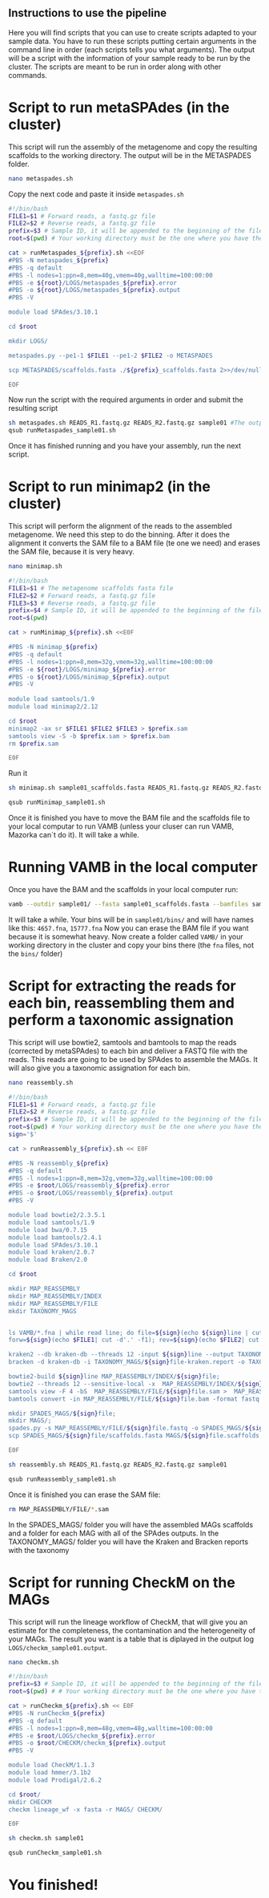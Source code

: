 
## Instructions to use the pipeline
Here you will find scripts that you can use to create scripts adapted to your sample data. You have to run these scripts putting certain arguments in the command line in order (each scripts tells you what arguments). The output will be a script with the information of your sample ready to be run by the cluster. The scripts are meant to be run in order along with other commands.


# Script to run metaSPAdes (in the cluster)
This script will run the assembly of the metagenome and copy the resulting scaffolds to the working directory. The output will be in the METASPADES folder.
```bash
nano metaspades.sh 
```
Copy the next code and paste it inside `metaspades.sh`
```bash
#!/bin/bash
FILE1=$1 # Forward reads, a fastq.gz file
FILE2=$2 # Reverse reads, a fastq.gz file
prefix=$3 # Sample ID, it will be appended to the beginning of the files
root=$(pwd) # Your working directory must be the one where you have the required files and you want the output folders to be created  

cat > runMetaspades_${prefix}.sh <<EOF
#PBS -N metaspades_${prefix}
#PBS -q default
#PBS -l nodes=1:ppn=8,mem=40g,vmem=40g,walltime=100:00:00
#PBS -e ${root}/LOGS/metaspades_${prefix}.error
#PBS -o ${root}/LOGS/metaspades_${prefix}.output
#PBS -V

module load SPAdes/3.10.1

cd $root

mkdir LOGS/

metaspades.py --pe1-1 $FILE1 --pe1-2 $FILE2 -o METASPADES

scp METASPADES/scaffolds.fasta ./${prefix}_scaffolds.fasta 2>>/dev/null 

EOF
```
Now run the script with the required arguments in order and submit the resulting script
```bash
sh metaspades.sh READS_R1.fastq.gz READS_R2.fastq.gz sample01 #The output is the runMetaspades_sample01.sh
qsub runMetaspades_sample01.sh
```
Once it has finished running and you have your assembly, run the next script.

# Script to run minimap2 (in the cluster)
This script will perform the alignment of the reads to the assembled metagenome. We need this step to do the binning. After it does the alignment it converts the SAM file to a BAM file (te one we need) and erases the SAM file, because it is very heavy. 
```bash
nano minimap.sh
```
```bash
#!/bin/bash
FILE1=$1 # The metagenome scaffolds fasta file
FILE2=$2 # Forward reads, a fastq.gz file
FILE3=$3 # Reverse reads, a fastq.gz file
prefix=$4 # Sample ID, it will be appended to the beginning of the files
root=$(pwd) 

cat > runMinimap_${prefix}.sh <<E0F

#PBS -N minimap_${prefix}
#PBS -q default
#PBS -l nodes=1:ppn=8,mem=32g,vmem=32g,walltime=100:00:00
#PBS -e ${root}/LOGS/minimap_${prefix}.error
#PBS -o ${root}/LOGS/minimap_${prefix}.output
#PBS -V
 
module load samtools/1.9
module load minimap2/2.12 

cd $root
minimap2 -ax sr $FILE1 $FILE2 $FILE3 > $prefix.sam 
samtools view -S -b $prefix.sam > $prefix.bam
rm $prefix.sam

E0F
```
Run it

```bash
sh minimap.sh sample01_scaffolds.fasta READS_R1.fastq.gz READS_R2.fastq.gz sample01
```
```bash
qsub runMinimap_sample01.sh
```
Once it is finished you have to move the BAM file and the scaffolds file to your local computar to run VAMB (unless your cluser can run VAMB, Mazorka can´t do it). It will take a while. 

# Running VAMB in the local computer
Once you have the BAM and the scaffolds in your local computer run:

```bash
vamb --outdir sample01/ --fasta sample01_scaffolds.fasta --bamfiles sample01.bam --minfasta 200000
```
It will take a while.
Your bins will be in `sample01/bins/` and will have names like this: `4657.fna`, `15777.fna`
Now you can erase the BAM file if you want because it is somewhat heavy.
Now create a folder called `VAMB/` in your working directory in the cluster and copy your bins there (the `fna` files, not the `bins/` folder)

# Script for extracting the reads for each bin, reassembling them and perform a taxonomic assignation
This script will use bowtie2, samtools and bamtools to map the reads (corrected by metaSPAdes) to each bin and deliver a FASTQ file with the reads. This reads are going to be used by SPAdes to assemble the MAGs. It will also give you a taxonomic assignation for each bin. 

```bash
nano reassembly.sh
```
```bash
#!/bin/bash
FILE1=$1 # Forward reads, a fastq.gz file
FILE2=$2 # Reverse reads, a fastq.gz file
prefix=$3 # Sample ID, it will be appended to the beginning of the files
root=$(pwd) # Your working directory must be the one where you have the required files and you want the output folders to be created 
sign='$'    

cat > runReassembly_${prefix}.sh << E0F 

#PBS -N reassembly_${prefix}
#PBS -q default
#PBS -l nodes=1:ppn=8,mem=32g,vmem=32g,walltime=100:00:00
#PBS -e $root/LOGS/reassembly_${prefix}.error
#PBS -o $root/LOGS/reassembly_${prefix}.output
#PBS -V

module load bowtie2/2.3.5.1
module load samtools/1.9
module load bwa/0.7.15
module load bamtools/2.4.1
module load SPAdes/3.10.1
module load kraken/2.0.7
module load Braken/2.0

cd $root

mkdir MAP_REASSEMBLY
mkdir MAP_REASSEMBLY/INDEX
mkdir MAP_REASSEMBLY/FILE
mkdir TAXONOMY_MAGS


ls VAMB/*.fna | while read line; do file=${sign}(echo ${sign}line | cut -d'/' -f2);
forw=${sign}(echo $FILE1| cut -d'.' -f1); rev=${sign}(echo $FILE2| cut -d'.' -f1);

kraken2 --db kraken-db --threads 12 -input ${sign}line --output TAXONOMY_MAGS/${sign}file-kraken.kraken --report TAXONOMY_MAGS/${sign}file-kraken.report;
bracken -d kraken-db -i TAXONOMY_MAGS/${sign}file-kraken.report -o TAXONOMY_MAGS/${sign}file.bracken; 

bowtie2-build ${sign}line MAP_REASSEMBLY/INDEX/${sign}file; 
bowtie2 --threads 12 --sensitive-local -x  MAP_REASSEMBLY/INDEX/${sign}file -1 METASPADES/corrected/${sign}forw* -2 METASPADES/corrected/${sign}rev* -S  MAP_REASSEMBLY/FILE/${sign}file.sam;
samtools view -F 4 -bS  MAP_REASSEMBLY/FILE/${sign}file.sam >  MAP_REASSEMBLY/FILE/${sign}file.bam; 
bamtools convert -in MAP_REASSEMBLY/FILE/${sign}file.bam -format fastq >  MAP_REASSEMBLY/FILE/${sign}file.fastq;

mkdir SPADES_MAGS/${sign}file;
mkdir MAGS/;
spades.py -s MAP_REASSEMBLY/FILE/${sign}file.fastq -o SPADES_MAGS/${sign}file;
scp SPADES_MAGS/${sign}file/scaffolds.fasta MAGS/${sign}file.scaffolds.fasta 2>>/dev/null; done

E0F
```
```bash
sh reassembly.sh READS_R1.fastq.gz READS_R2.fastq.gz sample01
```
```bash
qsub runReassembly_sample01.sh
```
Once it is finished you can erase the SAM file:
```bash
rm MAP_REASSEMBLY/FILE/*.sam 
```
In the SPADES_MAGS/ folder you will have the assembled MAGs scaffolds and a folder for each MAG with all of the SPAdes outputs.
In the TAXONOMY_MAGS/ folder you will have the Kraken and Bracken reports with the taxonomy

# Script for running CheckM on the MAGs 
This script will run the lineage workflow of CheckM, that will give you an estimate for the completeness, the contamination and the heterogeneity of your MAGs.
The result you want is a table that is diplayed in the output log `LOGS/checkm_sample01.output`.
```bash
nano checkm.sh 
```
```bash
#!/bin/bash
prefix=$3 # Sample ID, it will be appended to the beginning of the files
root=$(pwd) # # Your working directory must be the one where you have the required files and you want the output folders to be created 

cat > runCheckm_${prefix}.sh << E0F
#PBS -N runCheckm_${prefix}
#PBS -q default
#PBS -l nodes=1:ppn=8,mem=48g,vmem=48g,walltime=100:00:00
#PBS -e $root/LOGS/checkm_${prefix}.error
#PBS -o $root/CHECKM/checkm_${prefix}.output
#PBS -V

module load CheckM/1.1.3
module load hmmer/3.1b2
module load Prodigal/2.6.2

cd $root/
mkdir CHECKM
checkm lineage_wf -x fasta -r MAGS/ CHECKM/

E0F
```
```bash
sh checkm.sh sample01
```
```bash
qsub runCheckm_sample01.sh
```
# You finished!

